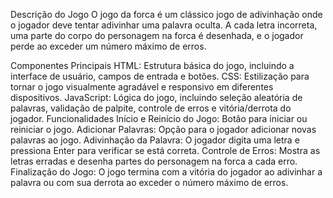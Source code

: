 Descrição do Jogo
O jogo da forca é um clássico jogo de adivinhação onde o jogador deve tentar adivinhar uma palavra oculta. A cada letra incorreta, uma parte do corpo do personagem na forca é desenhada, e o jogador perde ao exceder um número máximo de erros.

Componentes Principais
HTML: Estrutura básica do jogo, incluindo a interface de usuário, campos de entrada e botões.
CSS: Estilização para tornar o jogo visualmente agradável e responsivo em diferentes dispositivos.
JavaScript: Lógica do jogo, incluindo seleção aleatória de palavras, validação de palpite, controle de erros e vitória/derrota do jogador.
Funcionalidades
Início e Reinício do Jogo: Botão para iniciar ou reiniciar o jogo.
Adicionar Palavras: Opção para o jogador adicionar novas palavras ao jogo.
Adivinhação da Palavra: O jogador digita uma letra e pressiona Enter para verificar se está correta.
Controle de Erros: Mostra as letras erradas e desenha partes do personagem na forca a cada erro.
Finalização do Jogo: O jogo termina com a vitória do jogador ao adivinhar a palavra ou com sua derrota ao exceder o número máximo de erros.
